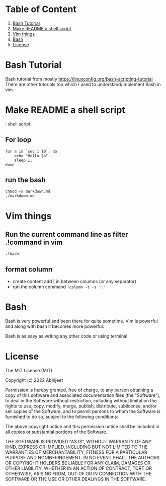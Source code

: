 # Table of Content

1. [Bash Tutorial](#Bash-Tutorial)
2. [Make README a shell script](#Make-README-a-shell-script)
3. [Vim things](#Vim-things)
4. [Bash](#Bash)
5. [License](#License)

# Bash Tutorial

Bash tutorial from mostly <https://linuxconfig.org/bash-scripting-tutorial>
There are other tutorials too which I used to understand/implement Bash in vim.

# Make README a shell script

: shell script

## For loop

```shell
for a in `seq 1 10`; do
    echo "Hello $a"
    sleep 1;
done
```

## run the bash

```shell
chmod +x markdown.md
./markdown.md
```

# Vim things

## Run the current command line as filter .!command in vim

`.!bash`

## format column

- create content
add | in between columns (or any separator)
- run the column command
`!column -t -s '|'`

# Bash

Bash is very powerful and been there for quite sometime.
Vim is powerful and along with bash it becomes more powerful.

Bash is as easy as writing any other code or using terminal.

# License

The MIT License (MIT)

Copyright (c) 2022 Abhijeet

Permission is hereby granted, free of charge, to any person obtaining a copy
of this software and associated documentation files (the "Software"), to deal
in the Software without restriction, including without limitation the rights
to use, copy, modify, merge, publish, distribute, sublicense, and/or sell
copies of the Software, and to permit persons to whom the Software is
furnished to do so, subject to the following conditions:

The above copyright notice and this permission notice shall be included in all
copies or substantial portions of the Software.

THE SOFTWARE IS PROVIDED "AS IS", WITHOUT WARRANTY OF ANY KIND, EXPRESS OR
IMPLIED, INCLUDING BUT NOT LIMITED TO THE WARRANTIES OF MERCHANTABILITY,
FITNESS FOR A PARTICULAR PURPOSE AND NONINFRINGEMENT. IN NO EVENT SHALL THE
AUTHORS OR COPYRIGHT HOLDERS BE LIABLE FOR ANY CLAIM, DAMAGES OR OTHER
LIABILITY, WHETHER IN AN ACTION OF CONTRACT, TORT OR OTHERWISE, ARISING FROM,
OUT OF OR IN CONNECTION WITH THE SOFTWARE OR THE USE OR OTHER DEALINGS IN THE
SOFTWARE.
